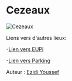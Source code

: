 # Cezeaux


![Cezeaux](https://gamae.fr/wp-content/uploads/2022/05/945px-Centre_INRAE_de_Clermont-Ferrand.jpg)

Liens vers d'autres lieux:

-[Lien vers EUPI](eupi.md)

-[Lien vers Parking](parking.md)

Auteur : [Ezidi Youssef](https://github.com/youssefezidi1)
